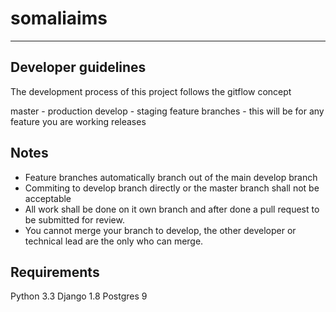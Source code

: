 #  somaliaims
-------------

## Developer guidelines

The development process of this project follows the gitflow concept

master - production
develop - staging
feature branches - this will be for any feature you are working
releases

## Notes

* Feature branches automatically branch out of the main develop branch
* Commiting to develop branch directly or the master branch shall not be acceptable
* All work shall be done on it own branch and after done a pull request to be submitted for review.
* You cannot merge your branch to develop, the other developer or technical lead are the only who can merge.


## Requirements

Python 3.3
Django 1.8
Postgres 9


